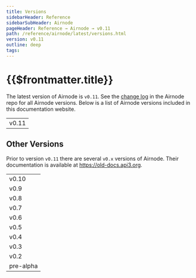 ```yaml
---
title: Versions
sidebarHeader: Reference
sidebarSubHeader: Airnode
pageHeader: Reference → Airnode → v0.11
path: /reference/airnode/latest/versions.html
version: v0.11
outline: deep
tags:
---
```


<VersionWarning/>

<PageHeader/>

<SearchHighlight/>

<FlexStartTag/>

# {{$frontmatter.title}}

The latest version of Airnode is `v0.11`. See the
[change log<ExternalLinkImage/>](https://github.com/api3dao/airnode/blob/master/packages/airnode-node/CHANGELOG.md)
in the Airnode repo for all Airnode versions. Below is a list of Airnode
versions included in this documentation website.

|       |
| ----- |
| v0.11 |

## Other Versions

Prior to version `v0.11` there are several `v0.x` versions of Airnode. Their
documentation is available at
[https://old-docs.api3.org<ExternalLinkImage/>](https://old-docs.api3.org).

|           |
| --------- |
| v0.10     |
| v0.9      |
| v0.8      |
| v0.7      |
| v0.6      |
| v0.5      |
| v0.4      |
| v0.3      |
| v0.2      |
| pre-alpha |

<FlexEndTag/>
